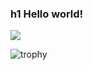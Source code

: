 ### h1 Hello world!

<a href="https://www.instagram.com/" target="_blank"><img src="https://img.shields.io/badge/instagram-E4405F?style=flat-square&logo=instagram&logoColor=white"/></a>

![trophy](https://github-profile-trophy.vercel.app/?username=noh1216)

 